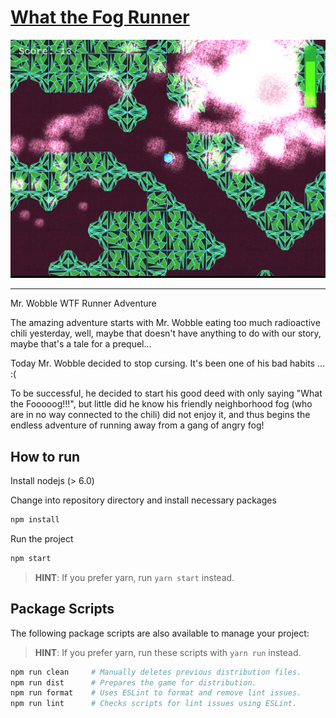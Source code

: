 # [What the Fog Runner](https://example.com/)

![Screenshot](screenshot.png)

---

Mr. Wobble WTF Runner Adventure

The amazing adventure starts with Mr. Wobble eating too much radioactive chili yesterday, well, maybe that doesn't have anything to do with our story, maybe that's  a tale for a prequel...

Today Mr. Wobble decided to stop cursing. It's been one of his bad habits ...  :(

To be successful, he decided to start his good deed with only saying "What the Fooooog!!!", but little did he know his friendly neighborhood fog (who are in no way connected to the chili) did not enjoy it, and thus begins the endless adventure of running away from a gang of angry fog! 

## How to run

Install nodejs (> 6.0)

Change into repository directory and install necessary packages
```sh
npm install
```
Run the project 
```sh
npm start
```
>   **HINT**: If you prefer yarn, run `yarn start` instead.

## Package Scripts

The following package scripts are also available to manage your project:

>   **HINT**: If you prefer yarn, run these scripts with `yarn run` instead.

```sh
npm run clean     # Manually deletes previous distribution files.
npm run dist      # Prepares the game for distribution.
npm run format    # Uses ESLint to format and remove lint issues.
npm run lint      # Checks scripts for lint issues using ESLint.
```
